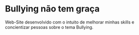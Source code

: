 <h1>Bullying não tem graça</h1>
Web-Site desenvolvido com o intuito de melhorar minhas skills e concientizar pessoas sobre o tema Bullying.
